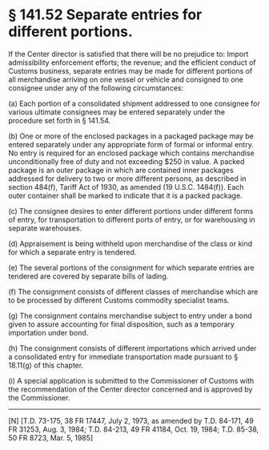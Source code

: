 # § 141.52   Separate entries for different portions.

If the Center director is satisfied that there will be no prejudice to: Import admissibility enforcement efforts; the revenue; and the efficient conduct of Customs business, separate entries may be made for different portions of all merchandise arriving on one vessel or vehicle and consigned to one consignee under any of the following circumstances:


(a) Each portion of a consolidated shipment addressed to one consignee for various ultimate consignees may be entered separately under the procedure set forth in § 141.54. 


(b) One or more of the enclosed packages in a packaged package may be entered separately under any appropriate form of formal or informal entry. No entry is required for an enclosed package which contains merchandise unconditionally free of duty and not exceeding $250 in value. A packed package is an outer package in which are contained inner packages addressed for delivery to two or more different persons, as described in section 484(f), Tariff Act of 1930, as amended (19 U.S.C. 1484(f)). Each outer container shall be marked to indicate that it is a packed package. 


(c) The consignee desires to enter different portions under different forms of entry, for transportation to different ports of entry, or for warehousing in separate warehouses. 


(d) Appraisement is being withheld upon merchandise of the class or kind for which a separate entry is tendered. 


(e) The several portions of the consignment for which separate entries are tendered are covered by separate bills of lading. 


(f) The consignment consists of different classes of merchandise which are to be processed by different Customs commodity specialist teams. 


(g) The consignment contains merchandise subject to entry under a bond given to assure accounting for final disposition, such as a temporary importation under bond.


(h) The consignment consists of different importations which arrived under a consolidated entry for immediate transportation made pursuant to § 18.11(g) of this chapter. 


(i) A special application is submitted to the Commissioner of Customs with the recommendation of the Center director concerned and is approved by the Commissioner.



---

[N] [T.D. 73-175, 38 FR 17447, July 2, 1973, as amended by T.D. 84-171, 49 FR 31253, Aug. 3, 1984; T.D. 84-213, 49 FR 41184, Oct. 19, 1984; T.D. 85-38, 50 FR 8723, Mar. 5, 1985]




